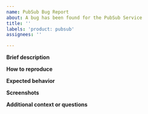 ```yaml
---
name: PubSub Bug Report
about: A bug has been found for the PubSub Service
title: ''
labels: 'product: pubsub'
assignees: ''

---
```


**Brief description**

**How to reproduce**

**Expected behavior**

**Screenshots**

**Additional context or questions**
